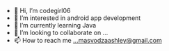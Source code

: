 - 👋 Hi, I’m codegirl06
- 👀 I’m interested in android app development
- 🌱 I’m currently learning Java
- 💞️ I’m looking to collaborate on ...
- 📫 How to reach me ...masvodzaashley@gmail.com

<!---
ashly98/ashly98 is a ✨ special ✨ repository because its `README.md` (this file) appears on your GitHub profile.
You can click the Preview link to take a look at your changes.
--->
